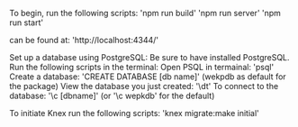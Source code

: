 To begin, run the following scripts:
'npm run build'
'npm run server'
'npm run start'

can be found at:
'http://localhost:4344/'


Set up a database using PostgreSQL:
Be sure to have installed PostgreSQL.
Run the following scripts in the terminal:
Open PSQL in termainal: 'psql'
Create a database: 'CREATE DATABASE [db name]' (wekpdb as default for the package)
View the database you just created: '\dt'
To connect to the database: '\c [dbname]' (or '\c wepkdb' for the default)



To initiate Knex run the following scripts:
'knex migrate:make initial'
